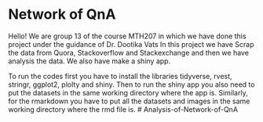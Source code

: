 # Network of QnA

Hello!
We are group 13 of the course MTH207 in which we have done this project under the guidance of Dr. Dootika Vats
In this project we have Scrap the data from Quora, Stackoverflow and Stackexchange and then we have analysis the data.
We also have make a shiny app.

To run the codes first you have to install the libraries tidyverse, rvest, stringr, ggplot2, plolty and shiny.
Then to run the shiny app you also need to put the datasets in the same working directory where the app is.
Similarly, for the rmarkdown you have to put all the datasets and images in the same working directory where the rmd file is.
#   A n a l y s i s - o f - N e t w o r k - o f - Q n A  
 